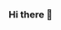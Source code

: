 ### Hi there 👋

<!--
**SpaceTimmi/SpaceTimmi** is a ✨ _special_ ✨ repository because its `README.md` (this file) appears on your GitHub profile.

Here are some ideas to get you started:

- 🔭 I’m currently working on the Algorithm and Data Structures
- 🌱 I’m currently learning Computer Science through the [Open Source Society University](https://github.com/ossu/computer-science)
- 👯 I’m looking to collaborate on Software Engineering and Cloud Computing projects.
- 🤔 I’m looking for help with ...
- 💬 Ask me about ...
- 📫 How to reach me: ...
- 😄 Pronouns: ...
- ⚡ Fun fact: ...
-->
